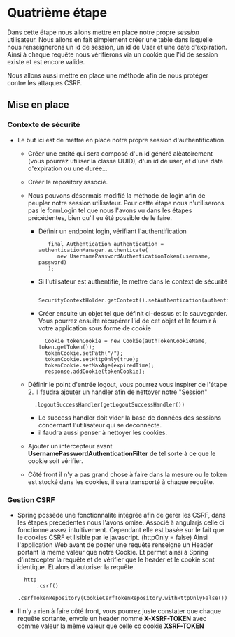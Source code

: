 # Quatrième étape

Dans cette étape nous allons mettre en place notre propre *session* utilisateur. Nous allons en fait simplement créer une table dans laquelle nous renseignerons un id de session, un id de User et une date d'expiration. Ainsi à chaque requête nous vérifierons via un cookie que l'id de session existe et est encore valide.

Nous allons aussi mettre en place une méthode afin de nous protéger contre les attaques CSRF.

## Mise en place

### Contexte de sécurité
* Le but ici est de mettre en place notre propre session d'authentification. 
    * Créer une entité qui sera composé d'un id généré alèatoirement (vous pourrez utiliser la classe UUID), d'un id de user, et d'une date d'expiration ou une durée...
    * Créer le repository associé.
    * Nous pouvons désormais modifié la méthode de login afin de peupler notre session utilisateur. Pour cette étape nous n'utiliserons pas le formLogin tel que nous l'avons vu dans les étapes précédentes, bien qu'il eu été possible de le faire.
        * Définir un endpoint login, vérifiant l'authentification
        
                 final Authentication authentication = authenticationManager.authenticate(
                    new UsernamePasswordAuthenticationToken(username, password)
                 );
                 
        * Si l'utilsateur est authentifié, le mettre dans le context de sécurité
        
                SecurityContextHolder.getContext().setAuthentication(authentication);
         
        * Créer ensuite un objet tel que définit ci-dessus et le sauvegarder. Vous pourrez ensuite récupérer l'id de cet objet et le fournir à votre application sous forme de cookie
        
                Cookie tokenCookie = new Cookie(authTokenCookieName, token.getToken());
                tokenCookie.setPath("/");
                tokenCookie.setHttpOnly(true);
                tokenCookie.setMaxAge(expiredTime);
                response.addCookie(tokenCookie);
                
    * Définir le point d'entrée logout, vous pourrez vous inspirer de l'étape 2. Il faudra  ajouter un handler afin de nettoyer notre "Session"
    
            .logoutSuccessHandler(getLogoutSuccessHandler())
            
        * Le success handler doit vider la base de données des sessions concernant l'utilisateur qui se deconnecte.
        * il faudra aussi penser à nettoyer les cookies.
        
    * Ajouter un intercepteur avant **UsernamePasswordAuthenticationFilter** de tel sorte à ce que le cookie soit vérifier.
         
    * Côté front il n'y a pas grand chose à faire dans la mesure ou le token est stocké dans les cookies, il sera transporté à chaque requête.
    
### Gestion CSRF
* Spring possède une fonctionnalité intégrée afin de gérer les CSRF, dans les étapes précédentes nous l'avons omise.
Associé à angularjs celle ci fonctionne assez intuitivement. Cependant elle est basée sur le fait que le cookies CSRF et lisible par le javascript. (httpOnly = false)
Ainsi l'application Web avant de poster une requête renseigne un Header portant la meme valeur que notre Cookie.
Et permet ainsi à Spring d'intercepter la requête et de vérifier que le header et le cookie sont identique. Et alors d'autoriser la requête.

        http
            .csrf()
            .csrfTokenRepository(CookieCsrfTokenRepository.withHttpOnlyFalse())
            
* Il n'y a rien à faire côté front, vous pourrez juste constater que chaque requête sortante, envoie un header nommé **X-XSRF-TOKEN** avec comme valeur la même valeur que celle co cookie **XSRF-TOKEN**

